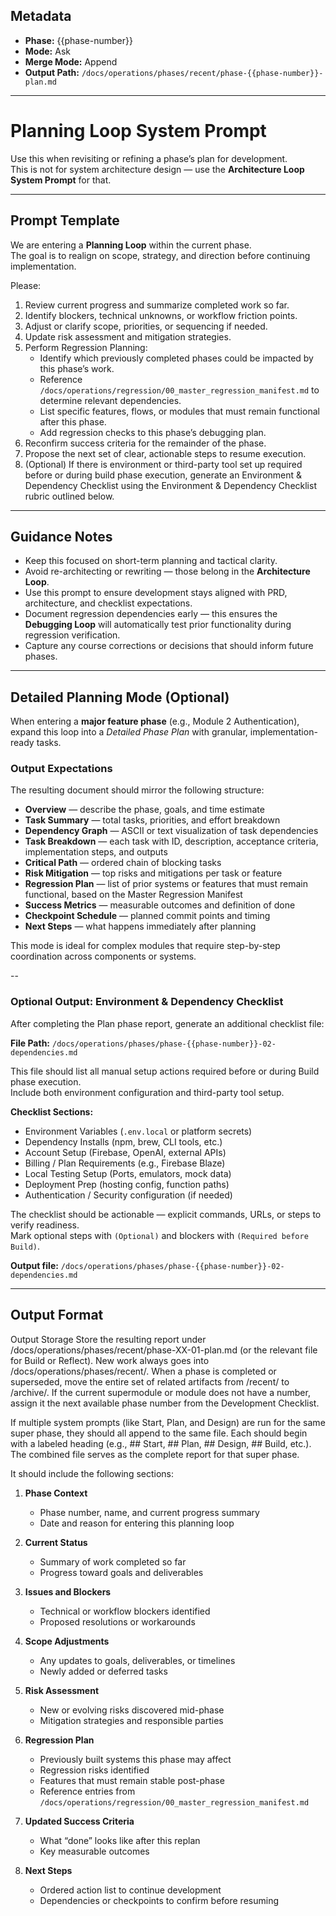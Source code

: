 ## Metadata
- **Phase:** {{phase-number}}
- **Mode:** Ask
- **Merge Mode:** Append
- **Output Path:** `/docs/operations/phases/recent/phase-{{phase-number}}-plan.md`

---

# Planning Loop System Prompt

Use this when revisiting or refining a phase’s plan for development.  
This is not for system architecture design — use the **Architecture Loop System Prompt** for that.

---

## Prompt Template

We are entering a **Planning Loop** within the current phase.  
The goal is to realign on scope, strategy, and direction before continuing implementation.

Please:
1. Review current progress and summarize completed work so far.  
2. Identify blockers, technical unknowns, or workflow friction points.  
3. Adjust or clarify scope, priorities, or sequencing if needed.  
4. Update risk assessment and mitigation strategies.  
5. Perform Regression Planning:
   - Identify which previously completed phases could be impacted by this phase’s work.  
   - Reference `/docs/operations/regression/00_master_regression_manifest.md` to determine relevant dependencies.  
   - List specific features, flows, or modules that must remain functional after this phase.  
   - Add regression checks to this phase’s debugging plan.
6. Reconfirm success criteria for the remainder of the phase.  
7. Propose the next set of clear, actionable steps to resume execution.
8. (Optional) If there is environment or third-party tool set up required before or during build phase execution, generate an Environment & Dependency Checklist using the Environment & Dependency Checklist rubric outlined below.

---

## Guidance Notes
- Keep this focused on short-term planning and tactical clarity.  
- Avoid re-architecting or rewriting — those belong in the **Architecture Loop**.  
- Use this prompt to ensure development stays aligned with PRD, architecture, and checklist expectations.  
- Document regression dependencies early — this ensures the **Debugging Loop** will automatically test prior functionality during regression verification.  
- Capture any course corrections or decisions that should inform future phases.

---

## Detailed Planning Mode (Optional)

When entering a **major feature phase** (e.g., Module 2 Authentication), expand this loop into a *Detailed Phase Plan* with granular, implementation-ready tasks.

### Output Expectations
The resulting document should mirror the following structure:

- **Overview** — describe the phase, goals, and time estimate  
- **Task Summary** — total tasks, priorities, and effort breakdown  
- **Dependency Graph** — ASCII or text visualization of task dependencies  
- **Task Breakdown** — each task with ID, description, acceptance criteria, implementation steps, and outputs  
- **Critical Path** — ordered chain of blocking tasks  
- **Risk Mitigation** — top risks and mitigations per task or feature  
- **Regression Plan** — list of prior systems or features that must remain functional, based on the Master Regression Manifest  
- **Success Metrics** — measurable outcomes and definition of done  
- **Checkpoint Schedule** — planned commit points and timing  
- **Next Steps** — what happens immediately after planning  

This mode is ideal for complex modules that require step-by-step coordination across components or systems.

--

### Optional Output: Environment & Dependency Checklist

After completing the Plan phase report, generate an additional checklist file:

**File Path:** `/docs/operations/phases/phase-{{phase-number}}-02-dependencies.md`

This file should list all manual setup actions required before or during Build phase execution.  
Include both environment configuration and third-party tool setup.

**Checklist Sections:**
- Environment Variables (`.env.local` or platform secrets)
- Dependency Installs (npm, brew, CLI tools, etc.)
- Account Setup (Firebase, OpenAI, external APIs)
- Billing / Plan Requirements (e.g., Firebase Blaze)
- Local Testing Setup (Ports, emulators, mock data)
- Deployment Prep (hosting config, function paths)
- Authentication / Security configuration (if needed)

The checklist should be actionable — explicit commands, URLs, or steps to verify readiness.  
Mark optional steps with `(Optional)` and blockers with `(Required before Build)`.

**Output file:** `/docs/operations/phases/phase-{{phase-number}}-02-dependencies.md`

---

## Output Format

Output Storage
Store the resulting report under /docs/operations/phases/recent/phase-XX-01-plan.md (or the relevant file for Build or Reflect).
New work always goes into /docs/operations/phases/recent/.
When a phase is completed or superseded, move the entire set of related artifacts from /recent/ to /archive/.
If the current supermodule or module does not have a number, assign it the next available phase number from the Development Checklist.

If multiple system prompts (like Start, Plan, and Design) are run for the same super phase, they should all append to the same file.
Each should begin with a labeled heading (e.g., ## Start, ## Plan, ## Design, ## Build, etc.).
The combined file serves as the complete report for that super phase.

It should include the following sections:

1. **Phase Context**
   - Phase number, name, and current progress summary  
   - Date and reason for entering this planning loop  

2. **Current Status**
   - Summary of work completed so far  
   - Progress toward goals and deliverables  

3. **Issues and Blockers**
   - Technical or workflow blockers identified  
   - Proposed resolutions or workarounds  

4. **Scope Adjustments**
   - Any updates to goals, deliverables, or timelines  
   - Newly added or deferred tasks  

5. **Risk Assessment**
   - New or evolving risks discovered mid-phase  
   - Mitigation strategies and responsible parties  

6. **Regression Plan**
   - Previously built systems this phase may affect  
   - Regression risks identified  
   - Features that must remain stable post-phase  
   - Reference entries from `/docs/operations/regression/00_master_regression_manifest.md`

7. **Updated Success Criteria**
   - What “done” looks like after this replan  
   - Key measurable outcomes  

8. **Next Steps**
   - Ordered action list to continue development  
   - Dependencies or checkpoints to confirm before resuming